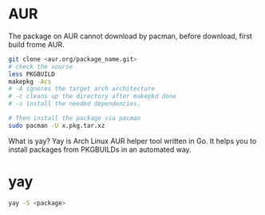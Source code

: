 # AUR
The package on AUR cannot download by pacman, before download, first build frome
AUR.
```sh
git clone <aur.org/package_name.git>
# check the sourse
less PKGBUILD
makepkg -Acs
# -A ignores the target arch architecture
# -c cleans up the directory after makepkd done
# -s install the needed dependencies.

# Then install the package via pacman
sudo pacman -U x.pkg.tar.xz
```

What is yay?
Yay is Arch Linux AUR helper tool written in Go. It helps you to install 
packages from PKGBUILDs in an automated way.

# yay
```sh
yay -S <package>
```


